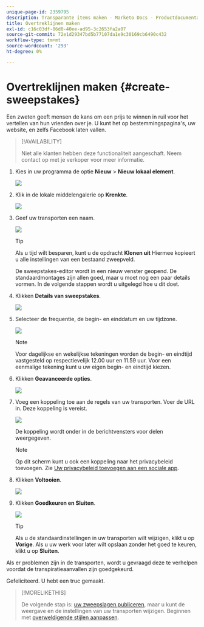 ```yaml
---
unique-page-id: 2359795
description: Transparante items maken - Marketo Docs - Productdocumentatie
title: Overtreklijnen maken
exl-id: c16c03df-86d0-40ee-ad95-3c2653fa2a07
source-git-commit: 72e1d29347bd5b77107da1e9c30169cb6490c432
workflow-type: tm+mt
source-wordcount: '293'
ht-degree: 0%

---
```


# Overtreklijnen maken {#create-sweepstakes}

Een zweten geeft mensen de kans om een prijs te winnen in ruil voor het vertellen van hun vrienden over je. U kunt het op bestemmingspagina&#39;s, uw website, en zelfs Facebook laten vallen.

>[!AVAILABILITY]
>
>Niet alle klanten hebben deze functionaliteit aangeschaft. Neem contact op met je verkoper voor meer informatie.

1. Kies in uw programma de optie **Nieuw** > **Nieuw lokaal element**.

   ![](assets/image2014-9-25-17-3a29-3a20.png)

1. Klik in de lokale middelengalerie op **Krenkte**.

   ![](assets/image2014-9-25-17-3a29-3a31.png)

1. Geef uw transporten een naam.

   ![](assets/image2014-9-25-17-3a29-3a50.png)

   >[!TIP]
   >
   >Als u tijd wilt besparen, kunt u de opdracht **Klonen uit** Hiermee kopieert u alle instellingen van een bestaand zweepveld.

   De sweepstakes-editor wordt in een nieuw venster geopend. De standaardmontages zijn allen goed, maar u moet nog een paar details vormen. In de volgende stappen wordt u uitgelegd hoe u dit doet.

1. Klikken **Details van sweepstakes**.

   ![](assets/image2014-9-25-17-3a32-3a37.png)

1. Selecteer de frequentie, de begin- en einddatum en uw tijdzone.

   ![](assets/image2014-9-25-17-3a32-3a43.png)

   >[!NOTE]
   >
   >Voor dagelijkse en wekelijkse tekeningen worden de begin- en eindtijd vastgesteld op respectievelijk 12.00 uur en 11.59 uur. Voor een eenmalige tekening kunt u uw eigen begin- en eindtijd kiezen.

1. Klikken **Geavanceerde opties**.

   ![](assets/image2014-9-25-17-3a33-3a19.png)

1. Voeg een koppeling toe aan de regels van uw transporten. Voer de URL in. Deze koppeling is vereist.

   ![](assets/image2014-9-25-17-3a33-3a30.png)

   De koppeling wordt onder in de berichtvensters voor delen weergegeven.

   >[!NOTE]
   >
   >Op dit scherm kunt u ook een koppeling naar het privacybeleid toevoegen. Zie [Uw privacybeleid toevoegen aan een sociale app](/help/marketo/product-docs/demand-generation/social/social-functions/add-your-privacy-policy-to-a-social-app.md).

1. Klikken **Voltooien**.

   ![](assets/image2014-9-25-17-3a34-3a2.png)

1. Klikken **Goedkeuren en Sluiten**.

   ![](assets/image2014-9-25-17-3a34-3a15.png)

   >[!TIP]
   >
   >Als u de standaardinstellingen in uw transporten wilt wijzigen, klikt u op **Vorige**. Als u uw werk voor later wilt opslaan zonder het goed te keuren, klikt u op **Sluiten**.

Als er problemen zijn in de transporten, wordt u gevraagd deze te verhelpen voordat de transpiratieaanvallen zijn goedgekeurd.

Gefeliciteerd.  U hebt een truc gemaakt.

>[!MORELIKETHIS]
>
>De volgende stap is: [uw zweepslagen publiceren](/help/marketo/product-docs/demand-generation/social/sweepstakes/publish-a-sweepstakes.md), maar u kunt de weergave en de instellingen van uw transporten wijzigen. Beginnen met [overweldigende stijlen aanpassen](/help/marketo/product-docs/demand-generation/social/sweepstakes/customize-sweepstakes-styles.md).

